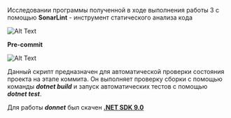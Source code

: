 Исследовании программы полученной в ходе выполнения работы 3 с помощью **SonarLint** - инструмент статического анализа кода 

![Alt Text](https://sun9-5.userapi.com/impg/E6HoiFnvv6raclsrchIdX48cTPv9wWXGj8HIpw/gSijRgCFb8g.jpg?size=1417x490&quality=96&sign=a1fb3997e81de1c692d84487392852a7&type=album)


**Pre-commit**

![Alt Text](https://sun9-32.userapi.com/impg/WdjEiJ6OmUZTbpTePc3QfO9GLsSfMz3oearD0Q/oAaLb57Tr10.jpg?size=921x660&quality=96&sign=eade840e87967f3695ea0539559fb911&type=album)

Данный скрипт предназначен для автоматической проверки состояния проекта на этапе коммита. Он выполняет проверку сборки с помощью команды ***dotnet build*** и запуск автоматических тестов с помощью ***dotnet test***.

Для работы ***donnet*** был скачен **[.NET SDK 9.0](https://dotnet.microsoft.com/en-us/download)**
